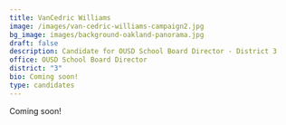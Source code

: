 ```yaml
---
title: VanCedric Williams
image: /images/van-cedric-williams-campaign2.jpg
bg_image: images/background-oakland-panorama.jpg
draft: false
description: Candidate for OUSD School Board Director - District 3
office: OUSD School Board Director
district: "3"
bio: Coming soon!
type: candidates
---
```

Coming soon!